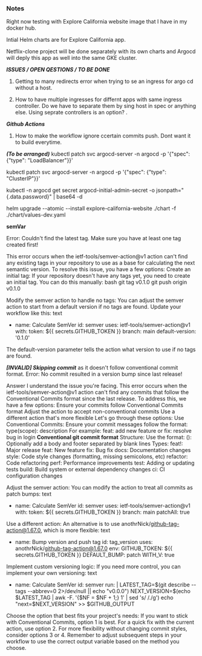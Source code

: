 ### Notes 
Right now testing with Explore California website image that I have in my docker hub.

Intial Helm charts are for Explore California app.

Netflix-clone project will be done separately with its own charts and Argocd will deply this app as well into the same GKE cluster.

***ISSUES / OPEN QESTIONS / TO BE DONE***

1. Getting to many redirects error when  trying to se an ingress for argo cd without a host.

2. How to have multiple ingresses for differnt apps with same ingress controller. Do we have to separate them by sing host in spec or anything else. Using seprate controllers is an option?
.

***Github Actions***

1. How to make the workflow ignore ccertain commits push. Dont want it to build everytime.

***(To be arranged)***
kubectl patch svc argocd-server -n argocd -p '{"spec": {"type": "LoadBalancer"}}'

kubectl patch svc argocd-server -n argocd -p '{"spec": {"type": "ClusterIP"}}'

kubectl -n argocd get secret argocd-initial-admin-secret -o jsonpath="{.data.password}" | base64 -d

helm upgrade --atomic --install explore-california-website ./chart -f ./chart/values-dev.yaml

**semVar**

Error: Couldn't find the latest tag. Make sure you have at least one tag created first!

This error occurs when the ietf-tools/semver-action@v1 action can't find any existing tags in your repository to use as a base for calculating the next semantic version. To resolve this issue, you have a few options:
Create an initial tag:
If your repository doesn't have any tags yet, you need to create an initial tag. You can do this manually:
bash
git tag v0.1.0
git push origin v0.1.0

Modify the semver action to handle no tags:
You can adjust the semver action to start from a default version if no tags are found. Update your workflow like this:
text
- name: Calculate SemVer
  id: semver
  uses: ietf-tools/semver-action@v1
  with:
    token: ${{ secrets.GITHUB_TOKEN }}
    branch: main
    default-version: '0.1.0'

The default-version parameter tells the action what version to use if no tags are found.

***[INVALID] Skipping commit*** as it doesn't follow conventional commit format.
Error: No commit resulted in a version bump since last release!

Answer
I understand the issue you're facing. This error occurs when the ietf-tools/semver-action@v1 action can't find any commits that follow the Conventional Commits format since the last release. To address this, we have a few options:
Ensure your commits follow Conventional Commits format
Adjust the action to accept non-conventional commits
Use a different action that's more flexible
Let's go through these options:
Use Conventional Commits:
Ensure your commit messages follow the format: type(scope): description
For example: feat: add new feature or fix: resolve bug in login
****Conventional git commit format****
Structure:
Use the format: <type>(<optional scope>): <description>
Optionally add a body and footer separated by blank lines
Types:
feat!: Major release
feat: New feature
fix: Bug fix
docs: Documentation changes
style: Code style changes (formatting, missing semicolons, etc)
refactor: Code refactoring
perf: Performance improvements
test: Adding or updating tests
build: Build system or external dependency changes
ci: CI configuration changes

Adjust the semver action:
You can modify the action to treat all commits as patch bumps:
text
- name: Calculate SemVer
  id: semver
  uses: ietf-tools/semver-action@v1
  with:
    token: ${{ secrets.GITHUB_TOKEN }}
    branch: main
    patchAll: true

Use a different action:
An alternative is to use anothrNick/github-tag-action@1.67.0, which is more flexible:
text
- name: Bump version and push tag
  id: tag_version
  uses: anothrNick/github-tag-action@1.67.0
  env:
    GITHUB_TOKEN: ${{ secrets.GITHUB_TOKEN }}
    DEFAULT_BUMP: patch
    WITH_V: true

Implement custom versioning logic:
If you need more control, you can implement your own versioning:
text
- name: Calculate SemVer
  id: semver
  run: |
    LATEST_TAG=$(git describe --tags --abbrev=0 2>/dev/null || echo "v0.0.0")
    NEXT_VERSION=$(echo $LATEST_TAG | awk -F. '{$NF = $NF + 1;} 1' | sed 's/ /./g')
    echo "next=$NEXT_VERSION" >> $GITHUB_OUTPUT

Choose the option that best fits your project's needs:
If you want to stick with Conventional Commits, option 1 is best.
For a quick fix with the current action, use option 2.
For more flexibility without changing commit styles, consider options 3 or 4.
Remember to adjust subsequent steps in your workflow to use the correct output variable based on the method you choose.

